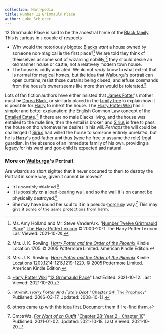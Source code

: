 ```yaml
---
collection: Harrypedia
title: Number 12 Grimmauld Place
author: Luke Schierer
---
```


12 Grimmauld Place is said to be the ancestral home of the [Black
family][Black].  This is curious in a couple of respects.  

* Why would the notoriously bigoted [Blacks][Black] *want* a house owned by
  someone non-magical in the first place?[^211020-1] We are told they think of
  themselves as some sort of wizarding nobility,[^211020-2] they should desire
  an old manner house or castle, not a relatively modern town house. 
* The house is oddly animated.  We do not *really* know to what extent that is
  normal for magical homes, but the idea that [Walburga][]'s portrait can open
  curtains, resist those curtains being closed, and refuse commands from the
  house's owner seems like more than would be tolerated.[^211020-3]

Lots of fan fiction authors have either insisted that [James Potter][James]'s
mother must be [Dorea Black][Dorea], or similarly placed in the [family
tree][Black] to explain how it is possible for [Harry][] to inherit the house.
The [Harry Potter Wiki] has a simpler and better explanation: the English
Common Law concept of the [Entailed Estate][wEE1].[^211020-4]  If there are no
male Blacks living, and the house was entailed to the male line, then the
entail is broken and [Sirius][] is free to pass the house on tho whomever he
desires in his will.  *Perhaps* the will could be challenged if [Sirius][] had
willed the house to someone entirely unrelated, but he is [Harry][]'s
god-father and thus (were he free to assume the role) legal guardian.  In the
absence of an immediate family of his own, providing a legacy for his ward and
god-child is expected and natural. 

[wEE1]: http://en.wikipedia.org/wiki/Fee_tail

[Black]: <../people/black>

[Sirius]: <../people/black/sirius_iii>

[James]: <../people/potter/james>

[Walburga]: <../people/black/walburga>

[Harry]: <../people/potter/harry_james>

[Dorea]: <../people/black/dorea>

[Harry Potter Wiki]: https://harrypotter.fandom.com/wiki

[^211020-4]: [Harry Potter Wiki](https://harrypotter.fandom.com/wiki)
    "[12 Grimmauld Place](https://harrypotter.fandom.com/wiki/12_Grimmauld_Place)"
    Last Edited: 2021-10-12. Last Viewed: 2021-10-20. 

[^211020-3]: Mrs. J. K. Rowling.
    _[Harry Potter and the Order of the Phoenix](https://www.goodreads.com/book/show/2.Harry_Potter_and_the_Order_of_the_Phoenix)_
    Kindle Locations 1209,1214-1215,1219-1220. © 2005 Pottermore Limited. American Kindle Edition. 

[^211020-2]: Mrs. J. K. Rowling.
    _[Harry Potter and the Order of the Phoenix](https://www.goodreads.com/book/show/2.Harry_Potter_and_the_Order_of_the_Phoenix)_
    Kindle Location 1705. © 2005 Pottermore Limited. American Kindle Edition. 

[^211020-1]: Ms. Amy Holland and Mr. Steve VanderArk.
    "[Number Twelve Grimmauld
    Place](https://www.hp-lexicon.org/place/great-britain-united-kingdom/england/london/grimmauld-place/number-twelve-grimmauld-place/)"
    [The Harry Potter Lexicon](https://www.hp-lexicon.org) © 2000-2021 The Harry
    Potter Lexicon. Last Viewed: 2021-10-20. 

### More on [Walburga]'s Portrait

Are wizards so short sighted that it never occurred to them to destroy the
Portrait in some way, given it cannot be moved?

* It is possibly shielded.[^211020-5]
* It is possibly on a load-bearing wall, and so the wall it is on cannot be
  physically destroyed.[^211020-6]
* She may have bound her soul to it in a pseudo-[horcrux]y
  way.[^211020-7] This may give it some of the same protections from harm.

[^211020-7]: CmptrWz.
    _[For Want of an Outfit](https://archiveofourown.org/works/28507302)_
    "[Chapter 28: Year 2 - Chapter 10](https://archiveofourown.org/works/28507302/chapters/78741424)"
    Published: 2021-01-02. Updated: 2021-10-18. Last Viewed: 2021-10-20.

[horcrux]: <../magic/dark/horcruxes>

[^211020-6]: others came up with this idea first. Document them if I re-find
    them.

[^211020-5]: intromit.
    _[Harry Potter And Fate's
    Debt](https://www.siye.co.uk/siye/viewstory.php?sid=11253)_
    "[Chapter 24: The Prophecy](https://www.siye.co.uk/siye/viewstory.php?sid=11253&chapter=24)"
    Published: 2006-03-17. Updated: 2008-10-12.

